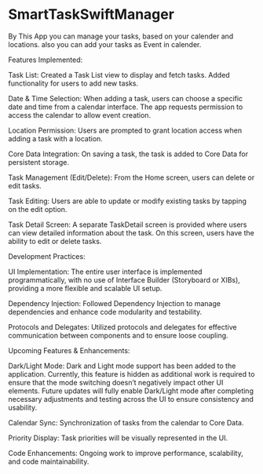 # SmartTaskSwiftManager
By This App you can manage your tasks, based on your calender and locations. also you can add your tasks as Event in calender.

Features Implemented:

Task List:
Created a Task List view to display and fetch tasks.
Added functionality for users to add new tasks.

Date & Time Selection:
When adding a task, users can choose a specific date and time from a calendar interface.
The app requests permission to access the calendar to allow event creation.


Location Permission:
Users are prompted to grant location access when adding a task with a location.


Core Data Integration:
On saving a task, the task is added to Core Data for persistent storage.


Task Management (Edit/Delete):
From the Home screen, users can delete or edit tasks.


Task Editing:
Users are able to update or modify existing tasks by tapping on the edit option.


Task Detail Screen:
A separate TaskDetail screen is provided where users can view detailed information about the task.
On this screen, users have the ability to edit or delete tasks.





Development Practices:

UI Implementation:
The entire user interface is implemented programmatically, with no use of Interface Builder (Storyboard or XIBs), providing a more flexible and scalable UI setup.

Dependency Injection:
Followed Dependency Injection to manage dependencies and enhance code modularity and testability.

Protocols and Delegates:
Utilized protocols and delegates for effective communication between components and to ensure loose coupling.








Upcoming Features & Enhancements:


Dark/Light Mode:
Dark and Light mode support has been added to the application.
Currently, this feature is hidden as additional work is required to ensure that the mode switching doesn’t negatively impact other UI elements.
Future updates will fully enable Dark/Light mode after completing necessary adjustments and testing across the UI to ensure consistency and usability.


Calendar Sync:
Synchronization of tasks from the calendar to Core Data.


Priority Display:
Task priorities will be visually represented in the UI.


Code Enhancements:
Ongoing work to improve performance, scalability, and code maintainability.
